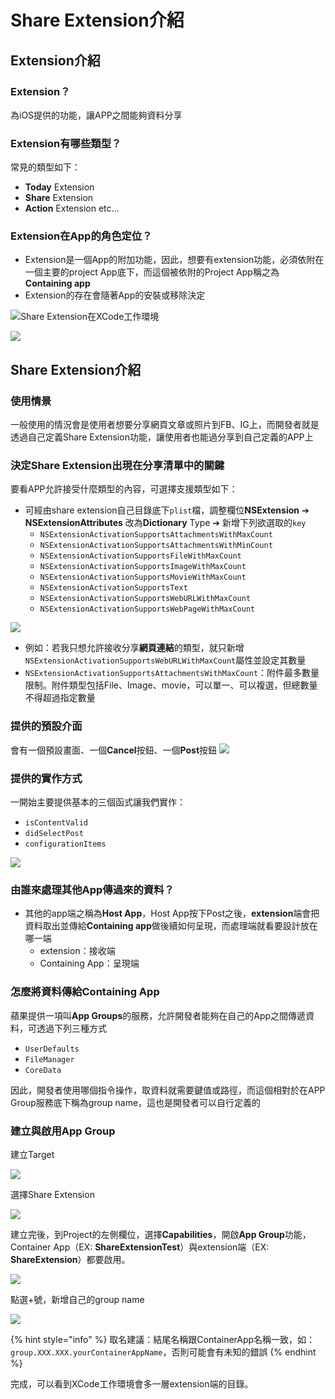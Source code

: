 # Share Extension介紹

## Extension介紹

### Extension？

為iOS提供的功能，讓APP之間能夠資料分享

### Extension有哪些類型？

常見的類型如下：

* **Today** Extension
* **Share** Extension
* **Action** Extension etc...

### Extension在App的角色定位？

* Extension是一個App的附加功能，因此，想要有extension功能，必須依附在一個主要的project App底下，而這個被依附的Project App稱之為**Containing app**
* Extension的存在會隨著App的安裝或移除決定

![Share Extension&#x5728;XCode&#x5DE5;&#x4F5C;&#x74B0;&#x5883;](https://github.com/ZihHuanShao/For-mkFile-Use/blob/master/%E8%9E%A2%E5%B9%95%E5%BF%AB%E7%85%A7%202019-07-04%20%E4%B8%8A%E5%8D%8810.01.25.png?raw=true)



![](../../.gitbook/assets/detailed_communication_2x.png)

## Share Extension介紹

### 使用情景

一般使用的情況會是使用者想要分享網頁文章或照片到FB、IG上，而開發者就是透過自己定義Share Extension功能，讓使用者也能過分享到自己定義的APP上

### 決定Share Extension出現在分享清單中的關鍵

要看APP允許接受什麼類型的內容，可選擇支援類型如下：

* 可經由share extension自己目錄底下`plist`檔，調整欄位**NSExtension** ➔ **NSExtensionAttributes** 改為**Dictionary** Type ➔ 新增下列欲選取的`key`
  * `NSExtensionActivationSupportsAttachmentsWithMaxCount`
  * `NSExtensionActivationSupportsAttachmentsWithMinCount`
  * `NSExtensionActivationSupportsFileWithMaxCount`
  * `NSExtensionActivationSupportsImageWithMaxCount`
  * `NSExtensionActivationSupportsMovieWithMaxCount`
  * `NSExtensionActivationSupportsText` 
  * `NSExtensionActivationSupportsWebURLWithMaxCount`
  * `NSExtensionActivationSupportsWebPageWithMaxCount`

![](../../.gitbook/assets/ying-mu-kuai-zhao-20190715-xia-wu-3.35.24.png)

* 例如：若我只想允許接收分享**網頁連結**的類型，就只新增`NSExtensionActivationSupportsWebURLWithMaxCount`屬性並設定其數量
* `NSExtensionActivationSupportsAttachmentsWithMaxCount`：附件最多數量限制。附件類型包括File、Image、movie，可以單一、可以複選，但總數量不得超過指定數量

### 提供的預設介面

會有一個預設畫面、一個**Cancel**按鈕、一個**Post**按鈕 ![](https://github.com/ZihHuanShao/For-mkFile-Use/blob/master/shareExt_default.png?raw=true)



### 提供的實作方式

一開始主要提供基本的三個函式讓我們實作：

* `isContentValid`
* `didSelectPost`
* `configurationItems`

![](../../.gitbook/assets/ying-mu-kuai-zhao-20190715-xia-wu-3.49.47.png)



### 由誰來處理其他App傳過來的資料？

* 其他的app端之稱為**Host App**，Host App按下Post之後，**extension**端會把資料取出並傳給**Containing app**做後續如何呈現，而處理端就看要設計放在哪一端
  * extension：接收端
  * Containing App：呈現端 

### 怎麼將資料傳給Containing App

蘋果提供一項叫**App Groups**的服務，允許開發者能夠在自己的App之間傳遞資料，可透過下列三種方式

* `UserDefaults`
* `FileManager`
* `CoreData`

因此，開發者使用哪個指令操作，取資料就需要鍵值或路徑，而這個相對於在APP Group服務底下稱為group name，這也是開發者可以自行定義的

### 建立與啟用App Group

建立Target

![](../../.gitbook/assets/ying-mu-kuai-zhao-20190711-shang-wu-10.18.05.png)

選擇Share Extension

![](../../.gitbook/assets/ying-mu-kuai-zhao-20190711-shang-wu-10.18.24.png)

建立完後，到Project的左側欄位，選擇**Capabilities**，開啟**App Group**功能，Container App（EX: **ShareExtensionTest**）與extension端（EX: **ShareExtension**）都要啟用。

![](https://github.com/ZihHuanShao/For-mkFile-Use/blob/master/%E8%9E%A2%E5%B9%95%E5%BF%AB%E7%85%A7%202019-07-11%20%E4%B8%8A%E5%8D%889.34.37.png?raw=true)

點選+號，新增自己的group name

![](https://github.com/ZihHuanShao/For-mkFile-Use/blob/master/%E8%9E%A2%E5%B9%95%E5%BF%AB%E7%85%A7%202019-07-11%20%E4%B8%8A%E5%8D%889.36.38.png?raw=true)

{% hint style="info" %}
取名建議：結尾名稱跟ContainerApp名稱一致，如：`group.XXX.XXX.yourContainerAppName`，否則可能會有未知的錯誤
{% endhint %}

完成，可以看到XCode工作環境會多一層extension端的目錄。

